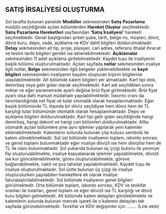 ## SATIŞ İRSALİYESİ OLUŞTURMA
Sol tarafta bulunan panelde **Modüller** sekmesinden **Satış Pazarlama** modülü seçildiğinde açılan bölümlerden **Hareket Oluştur** seçilmektedir. **Satış Pazarlama Hareketleri** sayfasından **‘Satış İrsaliyesi’** hareketi seçilmektedir. Genel başlığından şirket-şube, tarih, belge no, müşteri, döviz, döviz kuru, depo, vade, açıklama ve KDV dahil bilgileri doldurulmaktadır. **Detay** sekmesinden alt tip, proje, plasiyer, cari adres, referans ithalat ihracat ve teslim tarihi bilgileri gerekli ise eklenebilmektedir. **Açıklamalar** sekmesinden 11 adet açıklama girilebilmektedir. Kaydet tuşu ile irsaliyenin başlık bölümü oluşturulmaktadır. Açılan sayfada **notlar** sekmesinden irsaliye ilgili notlar, **Belge** sekmesinden ilgili belgeler yüklenebilmekte ve **kayıt bilgileri** sekmesinden irsaliyenin kaydını oluşturan kişinin bilgilerine ulaşılabilmektedir. Alt bölümde kalem bilgileri yer almaktadır. Kart tipi stok, demirbaş veya gelir gider olarak seçilmektedir. Kart adı seçildikten sonra miktar ve eğer parametrede ayarlı değilse brüt fiyat girilmektedir. Brüt fiyat ayarlı olsa dahi manuel müdahale yapılabilmektedir. İskonto oranı da tanımlandığında net fiyat ve tutar otomatik olarak hesaplanmaktadır. Eğer başlık bölümünde TL dışında bir döviz seçildiyse hem döviz hem de TL karşılığı tutar bölümünde otomatik olarak hesaplanmaktadır. Depo ve açıklama bilgileri doldurulmaktadır. Kart tipi gelir gider seçildiğinde hangi demirbaş, hangi dekont ve hangi cari bölümleri doldurulmaktadır. Altta otomatik açılan bölümlere yine aynı işlemler yapılarak yeni kalemler eklenebilmektedir. Kalemlerin solunda bulunan çöp kutusu sembolü ile kalem silinebilmektedir. Sol üst bölümde irsaliyenin toplam, iskonto sonrası ve genel toplamı bulunmaktadır eğer irsaliye dövizli ise hem dövizlisi hem de TL ile olanı bulunmaktadır. Sol yukarıda bulunan üç çizgi butonu ile yevmiye fişi oluşturulabilmekte, irsaliye kopyalanarak işlemler yapılabilmekte, dövizli ise kur güncellenebilmekte, görev oluşturulabilmekte, göreve bağlanabilmekte, nakit ve pos tahsilat yapılabilmektedir. Kaydet tuşu ile irsaliye oluşturulmaktadır. Sol üstte bulunan üç çizgi ile irsaliye oluşturulurken yapılabilen hareketlere ek olarak irsaliye faturalaştırılabilmektedir. Sol bölümde irsaliyenin genel bilgileri görülmektedir. Orta bölümde toplam, iskonto sonrası, KDV ve tevkifat oranları ile tutarları, genel toplam ve eğer dövizli ise TL karşılığı ve döviz kuru bilgileri gelmektedir. Alt bölümde kalem detayları görülebilmekte ve kalemlerin solunda bulunan mercek işareti ile o kalemin detayları tek sayfada görünebilmektedir. Tevkifat ve KDV değişimler için …….. (Link ekle)
